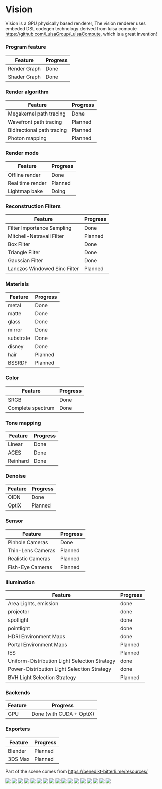 # Vision
Vision is a GPU physically based renderer,
The vision renderer uses embeded DSL codegen technology derived from luisa compute https://github.com/LuisaGroup/LuisaCompute, which is a great invention! 

### Program feature
| Feature                                                 | Progress  |
|---------------------------------------------------------|-----------|
| Render Graph                                            | Done      |
| Shader Graph                                            | Done      |

### Render algorithm
| Feature                                                 | Progress  |
|---------------------------------------------------------|-----------|
| Megakernel path tracing                                 | Done      |
| Wavefront path tracing                                  | Planned   |
| Bidirectional path tracing                              | Planned   |
| Photon mapping                                          | Planned   |

### Render mode
| Feature                                                 | Progress  |
|---------------------------------------------------------|-----------|
| Offline render                                          | Done      |
| Real time render                                        | Planned   |
| Lightmap bake                                           | Doing     |

### Reconstruction Filters
| Feature                      | Progress    |
|------------------------------|-------------|
| Filter Importance Sampling   | Done        |
| Mitchell-Netravali Filter    | Planned     |
| Box Filter                   | Done        |
| Triangle Filter              | Done        |
| Gaussian Filter              | Done        |
| Lanczos Windowed Sinc Filter | Planned     |

### Materials
| Feature                      | Progress    |
|------------------------------|-------------|
| metal                        | Done        |
| matte                        | Done        |
| glass                        | Done        |
| mirror                       | Done        |
| substrate                    | Done        |
| disney                       | Done        |
| hair                         | Planned     |
| BSSRDF                       | Planned     |

### Color
| Feature                      | Progress    |
|------------------------------|-------------|
| SRGB                         | Done        |
| Complete spectrum            | Done        |

### Tone mapping
| Feature                      | Progress    |
|------------------------------|-------------|
| Linear                       | Done        |
| ACES                         | Done        |
| Reinhard                     | Done        |

### Denoise
| Feature                      | Progress    |
|------------------------------|-------------|
| OIDN                         | Done        |
| OptiX                        | Planned     |

### Sensor
| Feature                                   | Progress    |
|-------------------------------------------|-------------|
| Pinhole Cameras                           | Done        |
| Thin-Lens Cameras                         | Planned     |
| Realistic Cameras                         | Planned     |
| Fish-Eye Cameras                          | Planned     |

### Illumination
| Feature                                       | Progress    |
|-----------------------------------------------|-------------|
| Area Lights, emission                         |  done       |
| projector                                     |  done       |
| spotlight                                     |  done       |
| pointlight                                    |  done       |
| HDRI Environment Maps                         |  done       |
| Portal Environment Maps                       |  Planned    |
| IES                                           |  Planned    |
| Uniform-Distribution Light Selection Strategy |  done       |
| Power-Distribution Light Selection Strategy   |  done       |
| BVH Light Selection Strategy                  |  Planned    |

### Backends
| Feature             | Progress                                            |
|---------------------|-----------------------------------------------------|
| GPU                 | Done (with CUDA + OptiX)                            |

### Exporters
| Feature             | Progress                                            |
|---------------------|-----------------------------------------------------|
| Blender             | Planned                                             |
| 3DS Max             | Planned                                             |

Part of the scene comes from https://benedikt-bitterli.me/resources/

![](gallery/dispersion.png)
![](gallery/dispersion-hero.png)
![](gallery/prism.png)
![](gallery/staircase.png)
![](gallery/bathroom.png)
![](gallery/classroom-1024spp.png)
![](gallery/classroom-fog-1024spp.png)
![](gallery/output.png)
![](gallery/glass-of-water-1024spp.png)
![](gallery/spaceship-1024spp.png)
![](gallery/kitchen0.png)
![](gallery/cornell-box-fog.png)
![](gallery/projector.png)
![](gallery/tv.png)
![](gallery/cornell-box-fog-projector.png)
![](gallery/cbox-sss.png)
![](gallery/cbox-dragon.png)
